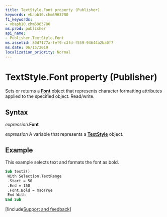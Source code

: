 ```yaml
---
title: TextStyle.Font property (Publisher)
keywords: vbapb10.chm5963780
f1_keywords:
- vbapb10.chm5963780
ms.prod: publisher
api_name:
- Publisher.TextStyle.Font
ms.assetid: 80d7177a-fef9-c3fd-f559-94644a2ba0f7
ms.date: 06/15/2019
localization_priority: Normal
---
```



# TextStyle.Font property (Publisher)

Sets or returns a **[Font](Publisher.Font.md)** object that represents character formatting attributes applied to the specified object. Read/write.


## Syntax

_expression_.**Font**

_expression_ A variable that represents a **[TextStyle](Publisher.TextStyle.md)** object.


## Example

This example selects text and formats the font as bold.

```vb
Sub test2() 
 With Selection.TextRange 
 .Start = 50 
 .End = 150 
 .Font.Bold = msoTrue 
 End With 
End Sub
```

[!include[Support and feedback](~/includes/feedback-boilerplate.md)]